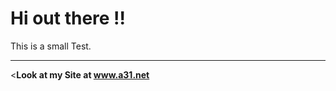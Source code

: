 <H1>Hi out there !!</H1>
This is a small Test.


----
<<strong>Look at my Site at www.a31.net</strong>

